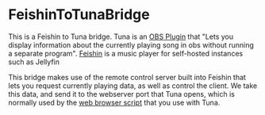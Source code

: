 # FeishinToTunaBridge

This is a Feishin to Tuna bridge. Tuna is an [OBS Plugin](https://obsproject.com/forum/resources/tuna.843/) that "​Lets you display information about the currently playing song in obs without running a separate program". [Feishin](https://github.com/jeffvli/feishin) is a music player for self-hosted instances such as Jellyfin

This bridge makes use of the remote control server built into Feishin that lets you request currently playing data, as well as control the client. We take this data, and send it to the webserver port that Tuna opens, which is normally used by the [web browser script](https://github.com/univrsal/tuna/raw/master/deps/tuna_browser.user.js) that you use with Tuna.

